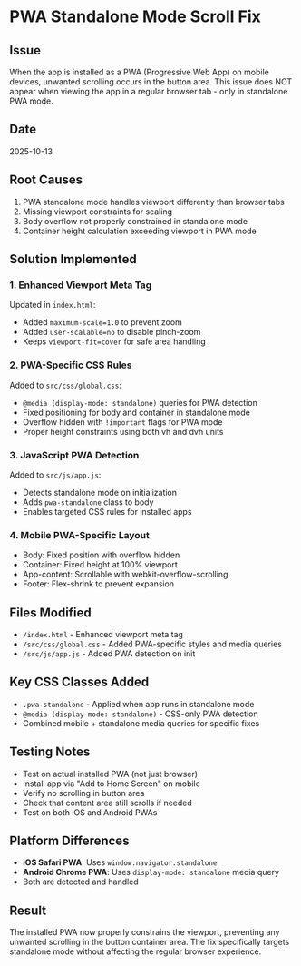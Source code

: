 # PWA Standalone Mode Scroll Fix

## Issue
When the app is installed as a PWA (Progressive Web App) on mobile devices, unwanted scrolling occurs in the button area. This issue does NOT appear when viewing the app in a regular browser tab - only in standalone PWA mode.

## Date
2025-10-13

## Root Causes
1. PWA standalone mode handles viewport differently than browser tabs
2. Missing viewport constraints for scaling
3. Body overflow not properly constrained in standalone mode
4. Container height calculation exceeding viewport in PWA mode

## Solution Implemented

### 1. Enhanced Viewport Meta Tag
Updated in `index.html`:
- Added `maximum-scale=1.0` to prevent zoom
- Added `user-scalable=no` to disable pinch-zoom
- Keeps `viewport-fit=cover` for safe area handling

### 2. PWA-Specific CSS Rules
Added to `src/css/global.css`:
- `@media (display-mode: standalone)` queries for PWA detection
- Fixed positioning for body and container in standalone mode
- Overflow hidden with `!important` flags for PWA mode
- Proper height constraints using both vh and dvh units

### 3. JavaScript PWA Detection
Added to `src/js/app.js`:
- Detects standalone mode on initialization
- Adds `pwa-standalone` class to body
- Enables targeted CSS rules for installed apps

### 4. Mobile PWA-Specific Layout
- Body: Fixed position with overflow hidden
- Container: Fixed height at 100% viewport
- App-content: Scrollable with webkit-overflow-scrolling
- Footer: Flex-shrink to prevent expansion

## Files Modified
- `/index.html` - Enhanced viewport meta tag
- `/src/css/global.css` - Added PWA-specific styles and media queries
- `/src/js/app.js` - Added PWA detection on init

## Key CSS Classes Added
- `.pwa-standalone` - Applied when app runs in standalone mode
- `@media (display-mode: standalone)` - CSS-only PWA detection
- Combined mobile + standalone media queries for specific fixes

## Testing Notes
- Test on actual installed PWA (not just browser)
- Install app via "Add to Home Screen" on mobile
- Verify no scrolling in button area
- Check that content area still scrolls if needed
- Test on both iOS and Android PWAs

## Platform Differences
- **iOS Safari PWA**: Uses `window.navigator.standalone`
- **Android Chrome PWA**: Uses `display-mode: standalone` media query
- Both are detected and handled

## Result
The installed PWA now properly constrains the viewport, preventing any unwanted scrolling in the button container area. The fix specifically targets standalone mode without affecting the regular browser experience.